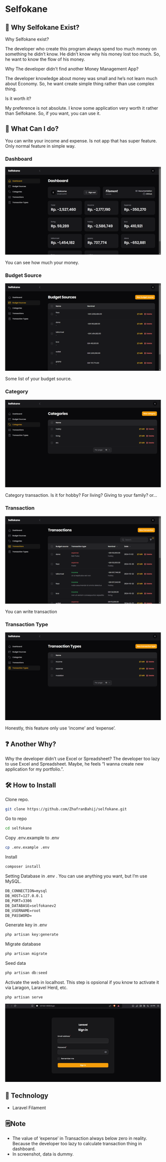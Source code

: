 # Selfokane

## 💭 Why Selfokane Exist?

Why Selfokane exist?

The developer who create this program always spend too much money on something he didn’t know. He didn’t know why his money lost too much. So, he want to know the flow of his money.

Why The developer didn’t find another Money Management App?

The developer knowledge about money was small and he’s not learn much about Economy. So, he want create simple thing rather than use complex thing. 

Is it worth it?

My preference is not absolute. I know some application very worth it rather than Selfokane. So, if you want, you can use it.

## 🤔 What Can I do?

You can write your income and expense. Is not app that has super feature. Only normal feature in simple way.

### Dashboard

![image.png](public/img/documentation/image.png)

You can see how much your money.

### Budget Source

![image.png](public/img/documentation/image%201.png)

Some list of your budget source.

### Category

![image.png](public/img/documentation/image%202.png)

Category transaction. Is it for hobby? For living? Giving to your family? or…

### Transaction

![image.png](public/img/documentation/image%203.png)

You can write transaction 

### Transaction Type

![image.png](public/img/documentation/image%204.png)

Honestly, this feature only use ‘income’ and ‘expense’.

## ❓ Another Why?

Why the developer didn’t use Excel or Spreadsheet?
The developer too lazy to use Excel and Spreadsheet. Maybe, he feels “I wanna create new application for my portfolio.”.

## 🛠️ How to Install

Clone repo.

```bash
git clone https://github.com/ZhafranBahij/selfokane.git
```

Go to repo

```bash
cd selfokane
```

Copy .env.example to .env

```bash
cp .env.example .env
```

Install

```bash
composer install
```

Setting Database in .env . You can use anything you want, but I’m use MySQL.

```
DB_CONNECTION=mysql
DB_HOST=127.0.0.1
DB_PORT=3306
DB_DATABASE=selfokanev2
DB_USERNAME=root
DB_PASSWORD=
```

Generate key in .env

```bash
php artisan key:generate
```

Migrate database

```bash
php artisan migrate
```

Seed data

```bash
php artisan db:seed
```

Activate the web in localhost. This step is opsional if you know to activate it via Laragon, Laravel Herd, etc.

```bash
php artisan serve
```

![image.png](public/img/documentation/276fb597-f591-473d-84ea-24c4005b9b3b.png)

## 🤖 Technology

- Laravel Filament

## 🗒️Note

- The value of ‘expense’ in Transaction always below zero in reality. Because the developer too lazy to calculate transaction thing in dashboard.
- In screenshot, data is dummy.
